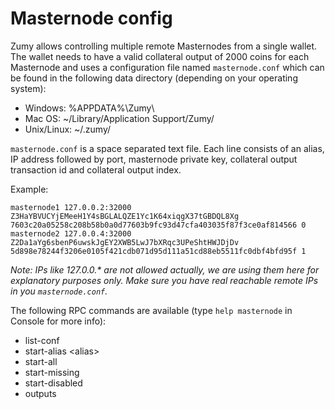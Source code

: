 Masternode config
=======================

Zumy allows controlling multiple remote Masternodes from a single wallet. The wallet needs to have a valid collateral output of 2000 coins for each Masternode and uses a configuration file named `masternode.conf` which can be found in the following data directory (depending on your operating system):
 * Windows: %APPDATA%\Zumy\
 * Mac OS: ~/Library/Application Support/Zumy/
 * Unix/Linux: ~/.zumy/

`masternode.conf` is a space separated text file. Each line consists of an alias, IP address followed by port, masternode private key, collateral output transaction id and collateral output index.

Example:
```
masternode1 127.0.0.2:32000 Z3HaYBVUCYjEMeeH1Y4sBGLALQZE1Yc1K64xiqgX37tGBDQL8Xg 7603c20a05258c208b58b0a0d77603b9fc93d47cfa403035f87f3ce0af814566 0
masternode2 127.0.0.4:32000 Z2Da1aYg6sbenP6uwskJgEY2XWB5LwJ7bXRqc3UPeShtHWJDjDv 5d898e78244f3206e0105f421cdb071d95d111a51cd88eb5511fc0dbf4bfd95f 1
```


_Note: IPs like 127.0.0.* are not allowed actually, we are using them here for explanatory purposes only. Make sure you have real reachable remote IPs in you `masternode.conf`._

The following RPC commands are available (type `help masternode` in Console for more info):
* list-conf
* start-alias \<alias\>
* start-all
* start-missing
* start-disabled
* outputs
